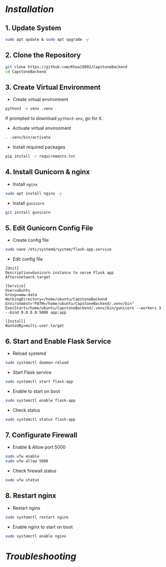 # _Installation_
## 1. Update System
``` bash
sudo apt update & sudo apt upgrade -y
```

## 2. Clone the Repository
``` bash
git clone https://github.com/Khoa10802/CapstoneBackend
cd CapstoneBackend
```

## 3. Create Virtual Environment
- Create virtual environment
``` bash
python3 -m venv .venv
```
If prompted to download `python3-env`, go for it.

- Activate virtual environment
``` bash
. .venv/bin/activate
```

- Install required packages
``` bash
pip install -r requirements.txt
```

## 4. Install Gunicorn & nginx
- Install `nginx`
``` bash
sudo apt install nginx -y
```

- Install `gunicorn`
``` bash
git install gunicorn
```
## 5. Edit Gunicorn Config File
- Create config file
``` bash
sudo nano /etc/systemd/system/flask-app.service
```

- Edit config file
```
[Unit]
Description=Gunicorn instance to serve Flask app
After=network.target

[Service]
User=ubuntu
Group=www-data
WorkingDirectory=/home/ubuntu/CapstoneBackend
Environment="PATH=/home/ubuntu/CapstoneBackend/.venv/bin"
ExecStart=/home/ubuntu/CapstoneBackend/.venv/bin/gunicorn --workers 3 --bind 0.0.0.0:5000 app:app

[Install]
WantedBy=multi-user.target
```
## 6. Start and Enable Flask Service
- Reload systemd
``` bash
sudo systemctl daemon-reload
```

- Start Flask service
``` bash
sudo systemctl start flask-app
```

- Enable to start on boot
``` bash
sudo systemctl enable flask-app
```

- Check status
``` bash
sudo systemctl status flask-app
```

## 7. Configurate Firewall
- Enable & Allow port 5000
``` bash
sudo ufw enable
sudo ufw allow 5000
```

- Check firewall status 
``` bash
sudo ufw status
```
## 8. Restart nginx
- Restart nginx
``` bash
sudo systemctl restart nginx
```

- Enable nginx to start on boot
``` bash
sudo systemctl enable nginx
```

# _Troubleshooting_

